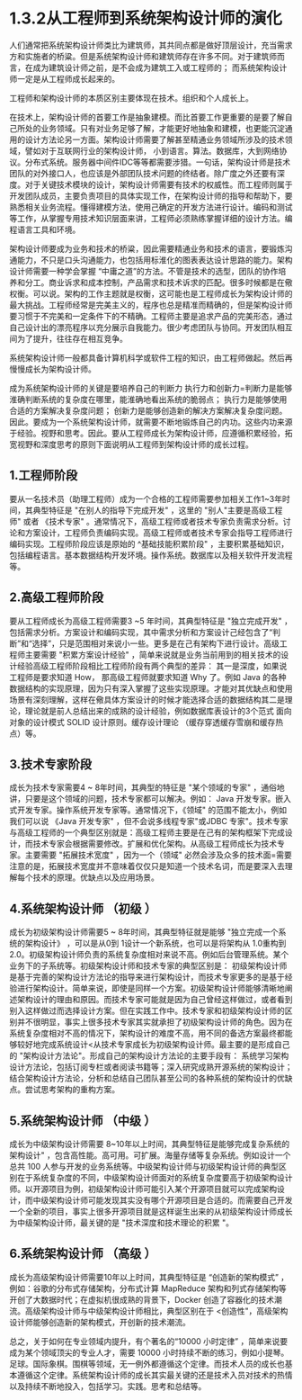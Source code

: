 # 1.3.2从工程师到系统架构设计师的演化

人们通常把系统架构设计师类比为建筑师，其共同点都是做好顶层设计，充当需求方和实施者的桥粱。但是系统架构设计师和建筑师存在许多不同。对于建筑师而言，在成为建筑设计师之前，是不会成为建筑工入或工程师的；  而系统架构设计师一定是从工程师成长起来的。

工程师和架构设计师的本质区别主要体现在技术。组织和个人成长上。

在技术上，架构设计师的首要工作是抽象建模。而比首要工作更重要的是要了解自己所处的业务领域。只有对业务足够了解，才能更好地抽象和建模，也更能沉淀通用的设计方法论另一方面。架构设计师需要了解甚至精通业务领域所涉及的技术领域，譬如对于互联网行业的架构设计师， 小到语言。算法。数据库，大到网络协议。分布式系统。服务器中间件IDC等等都需要涉猎。一句话，架构设计师是技术团队的对外接口人，也应该是外部团队技术问题的终结者。除广度之外还要有深度。对于关键技术模块的设计，架构设计师需要有技术的权威性。而工程师则属于开发团队成员，主要负责项目的具体实现工作，在架构设计师的指导和帮助下，要熟悉相关业务流程。懂得建模方法，使用己确定的开发方法进行设计。编码和测试等工作，从掌握专用技术知识层面来讲，工程师必须熟练掌握详细的设计方法。编程语言工具和环境。

架构设计师要成为业务和技术的桥粱，因此需要精通业务和技术的语言，要锻炼沟通能力，不只是口头沟通能力，也包括用标淮化的图表表达设计思路的能力。架构设计师需要一种学会掌握 “中庸之道”的方法。不管是技术的选型，团队的协作培养和分工。商业诉求和成本控制，产品需求和技术诉求的匹配。很多时候都是在儆权衡。可以说。架构的工作主题就是权衡，这可能也是工程师成长为架构设计师的最大挑战。工程师经常是完美主义的，程序也总是精准而精确的，但是架构设计师要习惯于不完美和一定条件下的不精确。工程师主要是追求产品的完美形态，通过自己设计出的漂亮程序以充分展示自我能力。很少考虑团队与协同。开发团队相互间为了提升，往往存在相互竞争。

系统架构设计师一般都具备计算机科学或软件工程的知识，由工程师做起。然后再慢慢成长为架构设计师。

成为系统架构设计师的关键是要培养自己的判断力 执行力和创新力=判断力是能够淮确判断系统的复杂度在哪里，能淮确地看出系统的脆弱点；  执行力是能够使用合适的方案解决复杂度问题； 创新力是能够创造新的解决方案解决复杂度问题。因此。要成为一个系统架构设计师，就需要不断地锻炼自己的内功。这些内功来源于经验。视野和思考。因此。要从工程师成长为架构设计师，应遵循积累经验，拓宽视野和深度思考的原则下面说明从工程师到架构设计师的成长过程。

## 1.工程师阶段

要从一名技术员（助理工程师）成为一个合格的工程师需要参加相关工作1~3年时间，其典型特征是 "在别人的指导下完成开发" ，这里的 "别人"主要是高级工程师"  或者 《技术专家" 。通常情况下，高级工程师或者技术专家负责需求分析。讨论和方案设计，工程师负责编码实现。高级工程师或者技术专家会指导工程师进行编码实现。工程师阶段应该是原始的 ^基础技能积累阶段" ，主要积累基础知识，包括编程语言。基本数据结构开发环境。操作系统。数据库以及相关软件开发流程等。



## 2.高级工程师阶段

要从工程师成长为高级工程师需要3 ~5 年时间，其典型特征是 "独立完成开发" ，包括需求分析。方案设计和编码实现，其中需求分析和方案设计己经包含了“判断”和“选择”，只是范围相对来说小一些。更多是在己有架构下进行设计。高级工程师主要需要 "积累方案设计经验" ，简单来说就是业务当前用到的相关技术的设计经验高级工程师阶段相比工程师阶段有两个典型的差异：  其一是深度，如果说工程师是要求知道 How， 那高级工程师就要求知道 Why 了。例如 Java 的各种数据结构的实现原理，因为只有深入掌握了这些实现原理。才能对其优缺点和使用场景有深刻理解，这样在儆具体方案设计的时候才能选择合适的数据结构其二是理论，理论就是前人总结出来的成熟的设计经验，例如数据库表设计的3个范式 面向对象的设计模式  SOLID 设计原则。缓存设计理论 （缓存穿透缓存雪崩和缓存热点）等。

## 3.技术专家阶段

成长为技术专家需要4 ~ 8年时间，其典型的特征是 "某个领域的专家" ，通俗地讲，只要是这个领域的问题，技术专家都可以解决。例如： Java 开发专家。嵌入式开发专家。操作系统开发专家等。通常情况下，《领域" 的范围不能太小，例如我们可以说 《Java 开发专家" ，但不会说多线程专家"或JDBC 专家"。技术专家与高级工程师的一个典型区别就是：高级工程师主要是在己有的架构框架下完成设计，而技术专家会根据需要修改。扩展和优化架构。从高级工程师成长为技术专家。主要需要 "拓展技术宽度" ，因为一个（领域" 必然会涉及众多的技术面=需要注意的是，拓展技术宽度并不意味着仅仅只是知道一个技术名词，而是要深入去理解每个技术的原理。优缺点以及应用场景。

## 4.系统架构设计师 （初级 ）

成长为初级架构设计师需要5 ~ 8年时间，其典型特征就是能够 "独立完成一个系统的架构设计》 ，可以是从0到 1设计一个新系统，也可以是将架构从 1.0重构到 2.0。初级架构设计师负责的系统复杂度相对来说不高。例如后台管理系统。某个业务下的子系统等。初级架构设计师和技术专家的典型区别是：  初级架构设计师是基于完善的架构设计方法论的指导来进行架构设计，而技术专家更多的是基于经验进行架构设计。简单来说，即使是同样一个方案。初级架构设计师能够清晰地阐述架构设计的理由和原因。而技术专家可能就是因为自己曾经这样做过，或者看到别入这样做过而选择设计方案。但在实践工作中。技术专家和初级架构设计师的区别并不很明显，事实上很多技术专家其实就承担了初级架构设计师的角色。因为在系统复杂度相对不高的情况下，架构设计的难度不高，用不同的备选方案最终都能够较好地完成系统设计<从技术专家成长为初级架构设计师。最主要的是形成自己的 "架构设计方法论"。形成自己的架构设计方法论的主要手段有：  系统学习架构设计方法论，包括订阅专栏或者阅读书籍等；深入研究成熟开源系统的架构设计；结合架构设计方法论，分析和总结自己团队甚至公司的各种系统的架构设计的优缺点。尝试思考架构的重构方案。

## 5.系统架构设计师 （中级 ）

成长为中级架构设计师需要 8~10年以上时间，其典型特征是能够完成复杂系统的架构设计" ，包含高性能。高可用。可扩展。海量存储等复杂系统。例如设计一个总共 100 人参与开发的业务系统等。中级架构设计师与初级架构设计师的典型区别在于系统复杂度的不同，中级架构设计师面对的系统复杂度要高于初级架构设计师。以开源项目为例，初级架构设计师可能引入某个开源项目就可以完成架构设计，而中级架构设计师可能发现其实没有哪个开源项目是合适的。而需要自己开发一个全新的项目，事实上很多开源项目就是这样诞生出来的从初级架构设计师成长为中级架构设计师，最关键的是 "技术深度和技术理论的积累 "。

## 6.系统架构设计师 （高级 ）

成长为高级架构设计师需要10年以上时间，其典型特征是 “创造新的架构模式” ，例如：谷歌的分布式存储架构，分布式计算 MapReduce 架构和列式存储架构等开创了大数据时代；在虚拟机很成熟的背景下，Docker 创造了容器化的技术潮流。高级架构设计师与中级架构设计师相比，典型区别在于 <创造性"，高级架构设计师能够创造新的架构模式，开创新的技术潮流。

总之，关于如何在专业领域内提升，有个著名的“10000 小时定律” ，简单来说要成为某个领域顶尖的专业人才，需要 10000 小时持续不断的练习，例如小提琴。足球。国际象棋。围棋等领域，无一例外都遵循这个定律。而技术人员的成长也基本遵循这个定律。系统架构设计师的成长其实最关键的还是技术入员对技术的热情以及持续不断地投入，包括学习。实践。思考和总结等。

